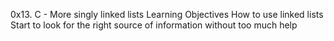 0x13. C - More singly linked lists
Learning Objectives
How to use linked lists
Start to look for the right source of information without too much help
